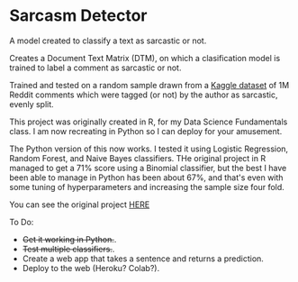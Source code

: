 # Sarcasm Detector
A model created to classify a text as sarcastic or not.

Creates a Document Text Matrix (DTM), on which a clasification model is trained to label a comment as sarcastic or not.

Trained and tested on a random sample drawn from a [Kaggle dataset](https://www.kaggle.com/sherinclaudia/sarcastic-comments-on-reddit) of 1M Reddit comments which were tagged (or not) by the author as sarcastic, evenly split.

This project was originally created in R, for my Data Science Fundamentals class. I am now recreating in Python so I can deploy for your amusement. 

The Python version of this now works. I tested it using Logistic Regression, Random Forest, and Naive Bayes classifiers. THe original project in R managed to get a 71% score using a Binomial classifier, but the best I have been able to manage in Python has been about 67%, and that's even with some tuning of hyperparameters and increasing the sample size four fold. 

You can see the original project [HERE](https://github.com/davidwkaiser/sarcasm_detector)

To Do:
- ~~Get it working in Python.~~. 
- ~~Test multiple classifiers.~~. 
- Create a web app that takes a sentence and returns a prediction. 
- Deploy to the web (Heroku? Colab?). 

